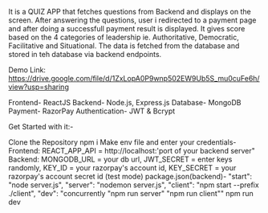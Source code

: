 It is a QUIZ APP that fetches questions from Backend and displays on the screen. After answering the questions, user i redirected to a payment page and after doing a successfull payment result is displayed. It gives score based on the 4 categories of leadership ie. Authoritative, Democratic, Facilitative and Situational. The data is fetched from the database and stored in teh database via backend endpoints.

Demo Link: https://drive.google.com/file/d/1ZxLopA0P9wnp502EW9Ub5S_mu0cuFe6h/view?usp=sharing

Frontend- ReactJS Backend- Node.js, Express.js Database- MongoDB Payment- RazorPay Authentication- JWT & Bcrypt

Get Started with it:-

Clone the Repository
npm i
Make env file and enter your credentials- Frontend: REACT_APP_API = http://localhost:'port of your backend server" Backend: MONGODB_URL = your db url, JWT_SECRET = enter keys randomly, KEY_ID = your razorpay's account id, KEY_SECRET = your razorpay's account secret id (test mode)
package.json(backend)- "start": "node server.js", "server": "nodemon server.js", "client": "npm start --prefix ./client", "dev": "concurrently "npm run server" "npm run client""
npm run dev
